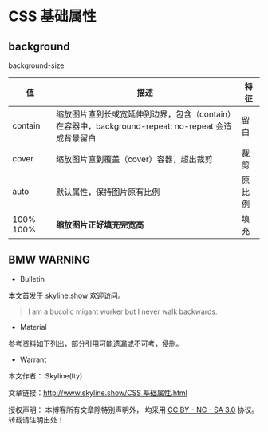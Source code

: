 # CSS 基础属性

## background

background-size

| 值        | 描述                                                                                               | 特征   |
| --------- | -------------------------------------------------------------------------------------------------- | ------ |
| contain   | 缩放图片直到长或宽延伸到边界，包含（contain）在容器中，background-repeat: no-repeat 会造成背景留白 | 留白   |
| cover     | 缩放图片直到覆盖（cover）容器，超出裁剪                                                            | 裁剪   |
| auto      | 默认属性，保持图片原有比例                                                                         | 原比例 |
| 100% 100% | **缩放图片正好填充完宽高**                                                                         | 填充   |

## BMW WARNING

- Bulletin

本文首发于 [skyline.show](http://www.skyline.show) 欢迎访问。

> I am a bucolic migant worker but I never walk backwards.

- Material

参考资料如下列出，部分引用可能遗漏或不可考，侵删。

>

- Warrant

本文作者： Skyline(lty)

文章链接：[http://www.skyline.show/CSS 基础属性.html](http://www.skyline.show/CSS基础属性.html)

授权声明： 本博客所有文章除特别声明外， 均采用 [CC BY - NC - SA 3.0](https://creativecommons.org/licenses/by-nc-sa/3.0/deed.zh) 协议。 转载请注明出处！

